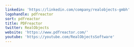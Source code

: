 ```yaml
---
linkedin: 'https://linkedin.com/company/realobjects-gmbh'
logohandle: pdfreactor
sort: pdfreactor
title: PDFreactor
twitter: RealObjects
website: 'https://www.pdfreactor.com/'
youtube: 'https://youtube.com/RealObjectsSoftware'
---
```

